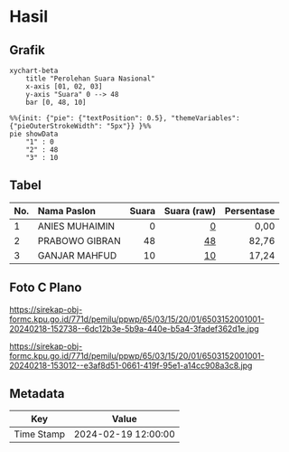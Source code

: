 # Hasil

## Grafik

```mermaid
xychart-beta
    title "Perolehan Suara Nasional"
    x-axis [01, 02, 03]
    y-axis "Suara" 0 --> 48
    bar [0, 48, 10]
```

```mermaid
%%{init: {"pie": {"textPosition": 0.5}, "themeVariables": {"pieOuterStrokeWidth": "5px"}} }%%
pie showData
    "1" : 0
    "2" : 48
    "3" : 10
```

## Tabel

| No. | Nama Paslon    | Suara | Suara (raw) | Persentase |
|:--- |:-------------- | -----:| -----------:| ----------:|
| 1   | ANIES MUHAIMIN | 0     | [0][p-1]    | 0,00       |
| 2   | PRABOWO GIBRAN | 48    | [48][p-2]   | 82,76      |
| 3   | GANJAR MAHFUD  | 10    | [10][p-3]   | 17,24      |


[p-1]: https://github.com/gigit-pemilu/pemilu-2024/blob/main/pilpres/hitung-suara/sub/65-kalimantan-utara/sub/03-nunukan/sub/15-lumbis-ogong/sub/2001-payang/sub/001-tps/sub/paslon-1.txt
[p-2]: https://github.com/gigit-pemilu/pemilu-2024/blob/main/pilpres/hitung-suara/sub/65-kalimantan-utara/sub/03-nunukan/sub/15-lumbis-ogong/sub/2001-payang/sub/001-tps/sub/paslon-2.txt
[p-3]: https://github.com/gigit-pemilu/pemilu-2024/blob/main/pilpres/hitung-suara/sub/65-kalimantan-utara/sub/03-nunukan/sub/15-lumbis-ogong/sub/2001-payang/sub/001-tps/sub/paslon-3.txt

## Foto C Plano

https://sirekap-obj-formc.kpu.go.id/771d/pemilu/ppwp/65/03/15/20/01/6503152001001-20240218-152738--6dc12b3e-5b9a-440e-b5a4-3fadef362d1e.jpg

https://sirekap-obj-formc.kpu.go.id/771d/pemilu/ppwp/65/03/15/20/01/6503152001001-20240218-153012--e3af8d51-0661-419f-95e1-a14cc908a3c8.jpg


## Metadata

| Key        | Value               |
| ---------- | ------------------- |
| Time Stamp | 2024-02-19 12:00:00 |



